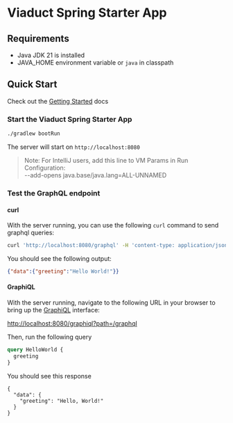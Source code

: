 # Viaduct Spring Starter App

## Requirements

- Java JDK 21 is installed
- JAVA_HOME environment variable or `java` in classpath

## Quick Start

Check out the [Getting Started](https://airbnb.io/viaduct/docs/getting_started/) docs

### Start the Viaduct Spring Starter App

```bash
./gradlew bootRun
```
The server will start on `http://localhost:8080`

> Note: For IntelliJ users, add this line to VM Params in Run Configuration: <br/>
--add-opens java.base/java.lang=ALL-UNNAMED


### Test the GraphQL endpoint

#### curl

With the server running, you can use the following `curl` command to send graphql queries:

```bash
curl 'http://localhost:8080/graphql' -H 'content-type: application/json' --data-raw '{"query":"{ greeting }"}'
```

You should see the following output:
```json
{"data":{"greeting":"Hello World!"}}
```

#### GraphiQL

With the server running, navigate to the following URL in your browser to bring up the [GraphiQL](https://github.com/graphql/graphiql) interface:

[http://localhost:8080/graphiql?path=/graphql](http://localhost:8080/graphiql?path=/graphql)

Then, run the following query

```graphql
query HelloWorld {
  greeting
}
```

You should see this response

```
{
  "data": {
    "greeting": "Hello, World!"
  }
}
```
